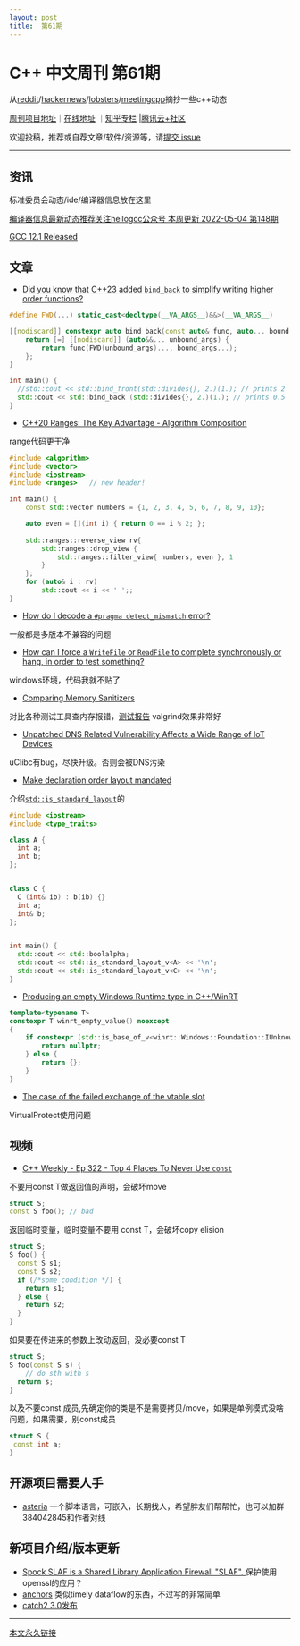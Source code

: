 ```yaml
---
layout: post
title:  第61期
---
```


# C++ 中文周刊 第61期

从[reddit](https://www.reddit.com/r/cpp/)/[hackernews](https://news.ycombinator.com/)/[lobsters](https://lobste.rs/)/[meetingcpp](https://www.meetingcpp.com/blog/blogroll/items/Meeting-Cpp-Blogroll-328.html)摘抄一些c++动态

[周刊项目地址](https://github.com/wanghenshui/cppweeklynews)｜[在线地址](https://wanghenshui.github.io/cppweeklynews/) ｜[知乎专栏](https://www.zhihu.com/column/jieyaren) |[腾讯云+社区](https://cloud.tencent.com/developer/column/92884)



欢迎投稿，推荐或自荐文章/软件/资源等，请[提交 issue](https://github.com/wanghenshui/cppweeklynews/issues)

---

## 资讯

标准委员会动态/ide/编译器信息放在这里

[编译器信息最新动态推荐关注hellogcc公众号 本周更新 2022-05-04 第148期](https://github.com/hellogcc/osdt-weekly/blob/master/weekly-2022/2022-05-04.md)

[GCC 12.1 Released](https://gcc.gnu.org/pipermail/gcc/2022-May/238653.html)

## 文章

- [Did you know that C++23 added `bind_back` to simplify writing higher order functions? ](https://github.com/QuantlabFinancial/cpp_tip_of_the_week/blob/master/276.md)

```c++
#define FWD(...) static_cast<decltype(__VA_ARGS__)&&>(__VA_ARGS__)

[[nodiscard]] constexpr auto bind_back(const auto& func, auto... bound_args) {
    return [=] [[nodiscard]] (auto&&... unbound_args) {
        return func(FWD(unbound_args)..., bound_args...);
    };
}

int main() {
  //std::cout << std::bind_front(std::divides{}, 2.)(1.); // prints 2
  std::cout << std::bind_back (std::divides{}, 2.)(1.); // prints 0.5
}
```

- [C++20 Ranges: The Key Advantage - Algorithm Composition ](https://www.cppstories.com/2022/ranges-composition/)

range代码更干净

```c++
#include <algorithm>
#include <vector>
#include <iostream>
#include <ranges>   // new header!

int main() {
    const std::vector numbers = {1, 2, 3, 4, 5, 6, 7, 8, 9, 10};

    auto even = [](int i) { return 0 == i % 2; };
 
    std::ranges::reverse_view rv{ 
        std::ranges::drop_view { 
            std::ranges::filter_view{ numbers, even }, 1 
        }
    };
    for (auto& i : rv)
        std::cout << i << ' ';;                                 
}

```



- [How do I decode a `#pragma detect_mismatch` error?](https://devblogs.microsoft.com/oldnewthing/20220427-00/?p=106537)

一般都是多版本不兼容的问题

- [How can I force a `WriteFile` or `ReadFile` to complete synchronously or hang, in order to test something?](https://devblogs.microsoft.com/oldnewthing/20220425-00/?p=106526)

windows环境，代码我就不贴了

- [Comparing Memory Sanitizers](https://julienjorge.medium.com/comparing-memory-sanitizers-d4a944120418)

对比各种测试工具查内存报错，[测试报告](https://github.com/mediakind-video/memory-sanitizer-benchmark/blob/master/docs/analysis.md) valgrind效果非常好

- [Unpatched DNS Related Vulnerability Affects a Wide Range of IoT Devices](https://thehackernews.com/2022/05/unpatched-dns-related-vulnerability.html)

uClibc有bug，尽快升级。否则会被DNS污染

- [Make declaration order layout mandated](https://www.sandordargo.com/blog/2022/05/04/cpp23-P1847R4-Make-declaration-order-mandated)

介绍[`std::is_standard_layout`](https://en.cppreference.com/w/cpp/types/is_standard_layout)的

```c++
#include <iostream>
#include <type_traits>

class A {
  int a;
  int b;
};


class C {
  C (int& ib) : b(ib) {}
  int a;
  int& b;
};


int main() {
  std::cout << std::boolalpha;
  std::cout << std::is_standard_layout_v<A> << '\n';
  std::cout << std::is_standard_layout_v<C> << '\n';
}
```



- [Producing an empty Windows Runtime type in C++/WinRT](https://devblogs.microsoft.com/oldnewthing/20220429-00/?p=106543)

```c++
template<typename T>
constexpr T winrt_empty_value() noexcept
{
    if constexpr (std::is_base_of_v<winrt::Windows::Foundation::IUnknown, T>) {
        return nullptr;
    } else {
        return {};
    }
}
```



- [The case of the failed exchange of the vtable slot](https://devblogs.microsoft.com/oldnewthing/20220429-00/?p=106543)

Virtual­Protect使用问题

## 视频

- [C++ Weekly - Ep 322 - Top 4 Places To Never Use `const` ](https://www.youtube.com/watch?v=dGCxMmGvocE)

不要用const T做返回值的声明，会破坏move

```c++
struct S;
const S foo(); // bad
```



返回临时变量，临时变量不要用 const T，会破坏copy elision

```c++
struct S;
S foo() {
  const S s1;
  const S s2;
  if (/*some condition */) {
  	return s1;
  } else {
  	return s2;
  }
}
```



如果要在传进来的参数上改动返回，没必要const T

```c++
struct S;
S foo(const S s) {
	// do sth with s
  return s;
}
```

以及不要const 成员,先确定你的类是不是需要拷贝/move，如果是单例模式没啥问题，如果需要，别const成员

```c++
struct S {
 const int a;
}
```





## 开源项目需要人手

- [asteria](https://github.com/lhmouse/asteria) 一个脚本语言，可嵌入，长期找人，希望胖友们帮帮忙，也可以加群384042845和作者对线


## 新项目介绍/版本更新

- [Spock SLAF is a Shared Library Application Firewall "SLAF".    ](https://github.com/CoolerVoid/spock_slaf)  保护使用openssl的应用？
- [anchors](https://github.com/oluwatimilehin/anchors) 类似timely dataflow的东西，不过写的非常简单
- [catch2 3.0发布](https://github.com/catchorg/Catch2/releases/tag/v3.0.0-preview5)



---



[本文永久链接](https://wanghenshui.github.io/cppweeklynews/posts/061.html)
